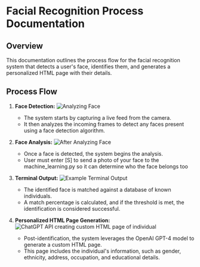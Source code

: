 # Facial Recognition Process Documentation

## Overview

This documentation outlines the process flow for the facial recognition system that detects a user's face, identifies them, and generates a personalized HTML page with their details.

## Process Flow

1. **Face Detection:**
   ![Analyzing Face](1_Analyzing_Face.png)
   - The system starts by capturing a live feed from the camera.
   - It then analyzes the incoming frames to detect any faces present using a face detection algorithm.

2. **Face Analysis:**
   ![After Analyzing Face](2_After_Analyzing_Face.png)
   - Once a face is detected, the system begins the analysis.
   - User must enter [S] to send a photo of your face to the machine_learning.py so it can determine who the face belongs too

3. **Terminal Output:**
   ![Example Terminal Output](3_Example_Terminal_Output.png)
   - The identified face is matched against a database of known individuals.
   - A match percentage is calculated, and if the threshold is met, the identification is considered successful.

4. **Personalized HTML Page Generation:**
   ![ChatGPT API creating custom HTML page of individual](4_ChatGPT_API_creating_custom_HTML_page_of_individual.png)
   - Post-identification, the system leverages the OpenAI GPT-4 model to generate a custom HTML page.
   - This page includes the individual's information, such as gender, ethnicity, address, occupation, and educational details.
